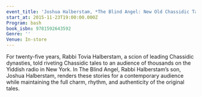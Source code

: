 ```yaml
---
event_title: 'Joshua Halberstam, *The Blind Angel: New Old Chassidic Tales*'
start_at: 2015-11-23T19:00:00.000Z
Program: bash
book_isbn: 9781592643592
Genre: ''
Venue: In-store
---
```


For twenty-five years, Rabbi Tovia Halberstam, a scion of leading Chassidic dynasties, told riveting Chassidic tales to an audience of thousands on the Yiddish radio in New York. In The Blind Angel, Rabbi Halberstam’s son, Joshua Halberstam, renders these stories for a contemporary audience while maintaining the full charm, rhythm, and authenticity of the original tales.